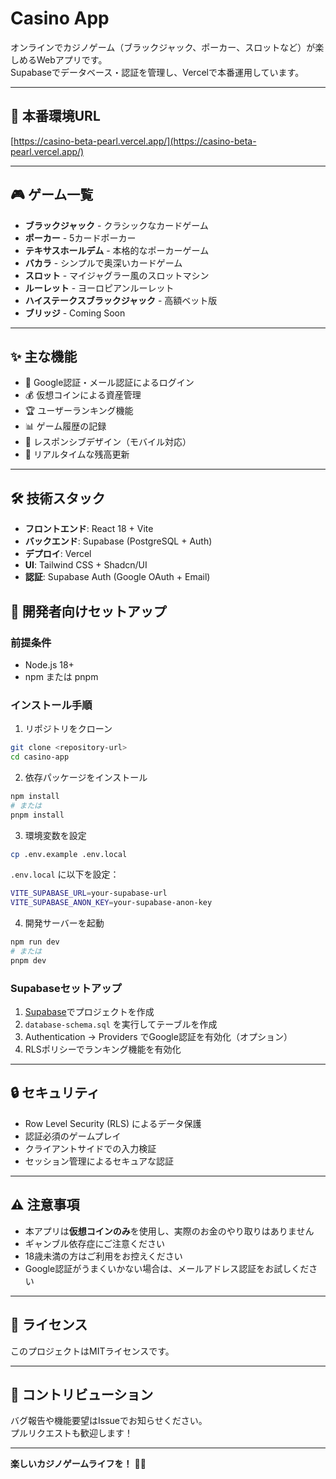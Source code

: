 # Casino App

オンラインでカジノゲーム（ブラックジャック、ポーカー、スロットなど）が楽しめるWebアプリです。  
Supabaseでデータベース・認証を管理し、Vercelで本番運用しています。

---

## 🚀 本番環境URL

[https://casino-beta-pearl.vercel.app/](https://casino-beta-pearl.vercel.app/)

---

## 🎮 ゲーム一覧

- **ブラックジャック** - クラシックなカードゲーム
- **ポーカー** - 5カードポーカー
- **テキサスホールデム** - 本格的なポーカーゲーム
- **バカラ** - シンプルで奥深いカードゲーム
- **スロット** - マイジャグラー風のスロットマシン
- **ルーレット** - ヨーロピアンルーレット
- **ハイステークスブラックジャック** - 高額ベット版
- **ブリッジ** - Coming Soon

---

## ✨ 主な機能

- 🔐 Google認証・メール認証によるログイン
- 💰 仮想コインによる資産管理
- 🏆 ユーザーランキング機能
- 📊 ゲーム履歴の記録
- 📱 レスポンシブデザイン（モバイル対応）
- 🎯 リアルタイムな残高更新

---

## 🛠 技術スタック

- **フロントエンド**: React 18 + Vite
- **バックエンド**: Supabase (PostgreSQL + Auth)
- **デプロイ**: Vercel
- **UI**: Tailwind CSS + Shadcn/UI
- **認証**: Supabase Auth (Google OAuth + Email)



## 🔧 開発者向けセットアップ

### 前提条件
- Node.js 18+
- npm または pnpm

### インストール手順

1. リポジトリをクローン
```bash
git clone <repository-url>
cd casino-app
```

2. 依存パッケージをインストール
```bash
npm install
# または
pnpm install
```

3. 環境変数を設定
```bash
cp .env.example .env.local
```

`.env.local` に以下を設定：
```bash
VITE_SUPABASE_URL=your-supabase-url
VITE_SUPABASE_ANON_KEY=your-supabase-anon-key
```

4. 開発サーバーを起動
```bash
npm run dev
# または
pnpm dev
```

### Supabaseセットアップ

1. [Supabase](https://supabase.com)でプロジェクトを作成
2. `database-schema.sql` を実行してテーブルを作成
3. Authentication → Providers でGoogle認証を有効化（オプション）
4. RLSポリシーでランキング機能を有効化

---

## 🔒 セキュリティ

- Row Level Security (RLS) によるデータ保護
- 認証必須のゲームプレイ
- クライアントサイドでの入力検証
- セッション管理によるセキュアな認証

---

## ⚠️ 注意事項

- 本アプリは**仮想コインのみ**を使用し、実際のお金のやり取りはありません
- ギャンブル依存症にご注意ください
- 18歳未満の方はご利用をお控えください
- Google認証がうまくいかない場合は、メールアドレス認証をお試しください

---

## 📄 ライセンス

このプロジェクトはMITライセンスです。

---

## 🤝 コントリビューション

バグ報告や機能要望はIssueでお知らせください。  
プルリクエストも歓迎します！

---

**楽しいカジノゲームライフを！** 🎲✨
